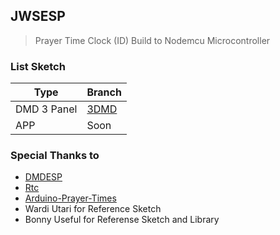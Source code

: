 ## JWSESP
> Prayer Time Clock (ID) Build to Nodemcu Microcontroller

### List Sketch
| Type		 | Branch       |
|----------------|--------------|
|  DMD 3 Panel   | [3DMD](https://github.com/callmeumm/JWSESP/tree/3DMD)|
| APP            | Soon         |

### Special Thanks to
- [DMDESP](https://github.com/busel7/DMDESP)
- [Rtc](https://github.com/Makuna/Rtc)
- [Arduino-Prayer-Times](https://github.com/asmaklad/Arduino-Prayer-Times)
- Wardi Utari for Reference Sketch
- Bonny Useful for Referense Sketch and Library
